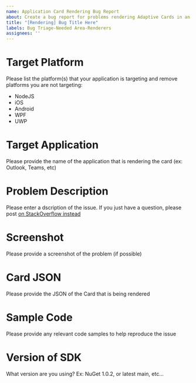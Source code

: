 ```yaml
---
name: Application Card Rendering Bug Report
about: Create a bug report for problems rendering Adaptive Cards in an Application
title: "[Rendering] Bug Title Here"
labels: Bug Triage-Needed Area-Renderers
assignees: ''
---
```


# Target Platform

Please list the platform(s) that your application is targeting and remove platforms you are not targeting:
- NodeJS
- iOS
- Android
- WPF
- UWP

# Target Application

Please provide the name of the application that is rendering the card (ex: Outlook, Teams, etc)

# Problem Description

Please enter a dscription of the issue. If you just have a question, please post [on StackOverflow instead](https://stackoverflow.com/questions/tagged/adaptive-cards)

# Screenshot

Please provide a screenshot of the problem (if possible)

# Card JSON

Please provide the JSON of the Card that is being rendered

# Sample Code

Please provide any relevant code samples to help reproduce the issue

# Version of SDK

What version are you using? Ex: NuGet 1.0.2, or latest main, etc...
